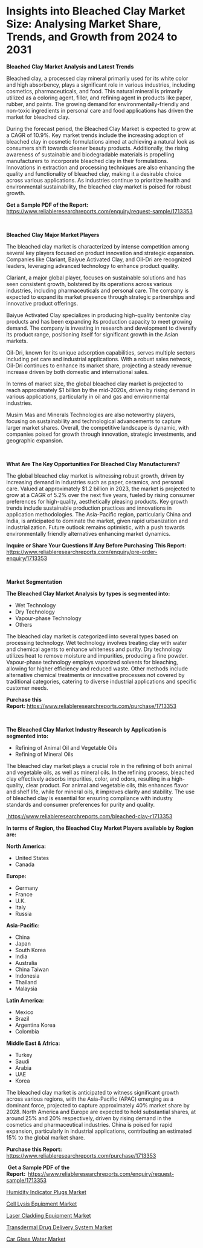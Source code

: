 <p><h1>Insights into Bleached Clay Market Size: Analysing Market Share, Trends, and Growth from 2024 to 2031</h1></p><p><strong>Bleached Clay Market Analysis and Latest Trends</strong></p>
<p><p>Bleached clay, a processed clay mineral primarily used for its white color and high absorbency, plays a significant role in various industries, including cosmetics, pharmaceuticals, and food. This natural mineral is primarily utilized as a coloring agent, filler, and refining agent in products like paper, rubber, and paints. The growing demand for environmentally-friendly and non-toxic ingredients in personal care and food applications has driven the market for bleached clay.</p><p>During the forecast period, the Bleached Clay Market is expected to grow at a CAGR of 10.9%. Key market trends include the increasing adoption of bleached clay in cosmetic formulations aimed at achieving a natural look as consumers shift towards cleaner beauty products. Additionally, the rising awareness of sustainable and biodegradable materials is propelling manufacturers to incorporate bleached clay in their formulations. Innovations in extraction and processing techniques are also enhancing the quality and functionality of bleached clay, making it a desirable choice across various applications. As industries continue to prioritize health and environmental sustainability, the bleached clay market is poised for robust growth.</p></p>
<p><strong>Get a Sample PDF of the Report:&nbsp;</strong> <a href="https://www.reliableresearchreports.com/enquiry/request-sample/1713353?utm_campaign=112&utm_medium=2&utm_source=Github&utm_content=ia&utm_term=22102024&utm_id=bleached-clay">https://www.reliableresearchreports.com/enquiry/request-sample/1713353</a></p>
<p>&nbsp;</p>
<p><strong>Bleached Clay Major Market Players</strong></p>
<p><p>The bleached clay market is characterized by intense competition among several key players focused on product innovation and strategic expansion. Companies like Clariant, Baiyue Activated Clay, and Oil-Dri are recognized leaders, leveraging advanced technology to enhance product quality. </p><p>Clariant, a major global player, focuses on sustainable solutions and has seen consistent growth, bolstered by its operations across various industries, including pharmaceuticals and personal care. The company is expected to expand its market presence through strategic partnerships and innovative product offerings.</p><p>Baiyue Activated Clay specializes in producing high-quality bentonite clay products and has been expanding its production capacity to meet growing demand. The company is investing in research and development to diversify its product range, positioning itself for significant growth in the Asian markets.</p><p>Oil-Dri, known for its unique adsorption capabilities, serves multiple sectors including pet care and industrial applications. With a robust sales network, Oil-Dri continues to enhance its market share, projecting a steady revenue increase driven by both domestic and international sales.</p><p>In terms of market size, the global bleached clay market is projected to reach approximately $1 billion by the mid-2020s, driven by rising demand in various applications, particularly in oil and gas and environmental industries.</p><p>Musim Mas and Minerals Technologies are also noteworthy players, focusing on sustainability and technological advancements to capture larger market shares. Overall, the competitive landscape is dynamic, with companies poised for growth through innovation, strategic investments, and geographic expansion.</p></p>
<p>&nbsp;</p>
<p><strong>What Are The Key Opportunities For Bleached Clay Manufacturers?</strong></p>
<p><p>The global bleached clay market is witnessing robust growth, driven by increasing demand in industries such as paper, ceramics, and personal care. Valued at approximately $1.2 billion in 2023, the market is projected to grow at a CAGR of 5.2% over the next five years, fueled by rising consumer preferences for high-quality, aesthetically pleasing products. Key growth trends include sustainable production practices and innovations in application methodologies. The Asia-Pacific region, particularly China and India, is anticipated to dominate the market, given rapid urbanization and industrialization. Future outlook remains optimistic, with a push towards environmentally friendly alternatives enhancing market dynamics.</p></p>
<p><strong>Inquire or Share Your Questions If Any Before Purchasing This Report:</strong> <a href="https://www.reliableresearchreports.com/enquiry/pre-order-enquiry/1713353?utm_campaign=112&utm_medium=2&utm_source=Github&utm_content=ia&utm_term=22102024&utm_id=bleached-clay">https://www.reliableresearchreports.com/enquiry/pre-order-enquiry/1713353</a></p>
<p>&nbsp;</p>
<p><strong>Market Segmentation</strong></p>
<p><strong>The Bleached Clay Market Analysis by types is segmented into:</strong></p>
<p><ul><li>Wet Technology</li><li>Dry Technology</li><li>Vapour-phase Technology</li><li>Others</li></ul></p>
<p><p>The bleached clay market is categorized into several types based on processing technology. Wet technology involves treating clay with water and chemical agents to enhance whiteness and purity. Dry technology utilizes heat to remove moisture and impurities, producing a fine powder. Vapour-phase technology employs vaporized solvents for bleaching, allowing for higher efficiency and reduced waste. Other methods include alternative chemical treatments or innovative processes not covered by traditional categories, catering to diverse industrial applications and specific customer needs.</p></p>
<p><strong>Purchase this Report:&nbsp;</strong><a href="https://www.reliableresearchreports.com/purchase/1713353?utm_campaign=112&utm_medium=2&utm_source=Github&utm_content=ia&utm_term=22102024&utm_id=bleached-clay">https://www.reliableresearchreports.com/purchase/1713353</a></p>
<p>&nbsp;</p>
<p><strong>The Bleached Clay Market Industry Research by Application is segmented into:</strong></p>
<p><ul><li>Refining of Animal Oil and Vegetable Oils</li><li>Refining of Mineral Oils</li></ul></p>
<p><p>The bleached clay market plays a crucial role in the refining of both animal and vegetable oils, as well as mineral oils. In the refining process, bleached clay effectively adsorbs impurities, color, and odors, resulting in a high-quality, clear product. For animal and vegetable oils, this enhances flavor and shelf life, while for mineral oils, it improves clarity and stability. The use of bleached clay is essential for ensuring compliance with industry standards and consumer preferences for purity and quality.</p></p>
<p><a href="https://www.reliableresearchreports.com/bleached-clay-r1713353?utm_campaign=112&utm_medium=2&utm_source=Github&utm_content=ia&utm_term=22102024&utm_id=bleached-clay">&nbsp;https://www.reliableresearchreports.com/bleached-clay-r1713353</a></p>
<p><strong>In terms of Region, the Bleached Clay Market Players available by Region are:</strong></p>
<p>
    <p> <strong> North America: </strong>
        <ul>
            <li>United States</li>
            <li>Canada</li>
        </ul>
        </p> 
    <p> <strong> Europe: </strong>
        <ul>
            <li>Germany</li>
            <li>France</li>
            <li>U.K.</li>
            <li>Italy</li>
            <li>Russia</li>
        </ul>
        </p> 
    <p> <strong> Asia-Pacific: </strong>
        <ul>
            <li>China</li>
            <li>Japan</li>
            <li>South Korea</li>
            <li>India</li>
            <li>Australia</li>
            <li>China Taiwan</li>
            <li>Indonesia</li>
            <li>Thailand</li>
            <li>Malaysia</li>
        </ul>
        </p> 
    <p> <strong> Latin America: </strong>
        <ul>
            <li>Mexico</li>
            <li>Brazil</li>
            <li>Argentina Korea</li>
            <li>Colombia</li>
        </ul>
        </p> 
    <p> <strong> Middle East & Africa: </strong>
        <ul>
            <li>Turkey</li>
            <li>Saudi</li>
            <li>Arabia</li>
            <li>UAE</li>
            <li>Korea</li>
        </ul>
    </p>
    </p>
<p><p>The bleached clay market is anticipated to witness significant growth across various regions, with the Asia-Pacific (APAC) emerging as a dominant force, projected to capture approximately 40% market share by 2028. North America and Europe are expected to hold substantial shares, at around 25% and 20% respectively, driven by rising demand in the cosmetics and pharmaceutical industries. China is poised for rapid expansion, particularly in industrial applications, contributing an estimated 15% to the global market share.</p></p>
<p><strong>Purchase this Report: </strong><a href="https://www.reliableresearchreports.com/purchase/1713353?utm_campaign=112&utm_medium=2&utm_source=Github&utm_content=ia&utm_term=22102024&utm_id=bleached-clay">https://www.reliableresearchreports.com/purchase/1713353</a></p>
<p>&nbsp;<strong>Get a Sample PDF of the Report:&nbsp;&nbsp;</strong><a href="https://www.reliableresearchreports.com/enquiry/request-sample/1713353?utm_campaign=112&utm_medium=2&utm_source=Github&utm_content=ia&utm_term=22102024&utm_id=bleached-clay">https://www.reliableresearchreports.com/enquiry/request-sample/1713353</a></p>
<p><strong></strong></p>
<p><p><a href="https://github.com/c0mxahyman/Market-Research-Report-List-1/blob/main/humidity-indicator-plugs-market.md?utm_campaign=112&utm_medium=2&utm_source=Github&utm_content=ia&utm_term=22102024&utm_id=bleached-clay">Humidity Indicator Plugs Market</a></p><p><a href="https://github.com/inouyeaowaugh3/Market-Research-Report-List-1/blob/main/cell-lysis-equipment-market.md?utm_campaign=112&utm_medium=2&utm_source=Github&utm_content=ia&utm_term=22102024&utm_id=bleached-clay">Cell Lysis Equipment Market</a></p><p><a href="https://issuu.com/reportprime-2/docs/laser-cladding-equipment-market-siz_5afa58ce4419ee?utm_campaign=112&utm_medium=2&utm_source=Github&utm_content=ia&utm_term=22102024&utm_id=bleached-clay">Laser Cladding Equipment Market</a></p><p><a href="https://www.linkedin.com/pulse/transdermal-drug-delivery-system-market2024-2031-industry-yvuef?utm_campaign=112&utm_medium=2&utm_source=Github&utm_content=ia&utm_term=22102024&utm_id=bleached-clay">Transdermal Drug Delivery System Market</a></p><p><a href="https://www.linkedin.com/pulse/car-glass-water-ecosystem-mapping-innovation-value-9jl2f?utm_campaign=112&utm_medium=2&utm_source=Github&utm_content=ia&utm_term=22102024&utm_id=bleached-clay">Car Glass Water Market</a></p></p>